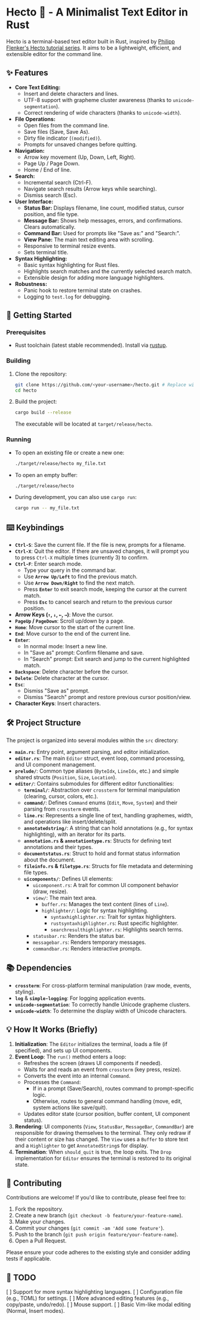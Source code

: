 # Hecto 🦀 - A Minimalist Text Editor in Rust

Hecto is a terminal-based text editor built in Rust, inspired by [Philipp Flenker's Hecto tutorial series](https://philippflenker.com/hecto/). It aims to be a lightweight, efficient, and extensible editor for the command line.

## ✨ Features

- **Core Text Editing:**
  - Insert and delete characters and lines.
  - UTF-8 support with grapheme cluster awareness (thanks to `unicode-segmentation`).
  - Correct rendering of wide characters (thanks to `unicode-width`).
- **File Operations:**
  - Open files from the command line.
  - Save files (Save, Save As).
  - Dirty file indicator (`(modified)`).
  - Prompts for unsaved changes before quitting.
- **Navigation:**
  - Arrow key movement (Up, Down, Left, Right).
  - Page Up / Page Down.
  - Home / End of line.
- **Search:**
  - Incremental search (Ctrl-F).
  - Navigate search results (Arrow keys while searching).
  - Dismiss search (Esc).
- **User Interface:**
  - **Status Bar:** Displays filename, line count, modified status, cursor position, and file type.
  - **Message Bar:** Shows help messages, errors, and confirmations. Clears automatically.
  - **Command Bar:** Used for prompts like "Save as:" and "Search:".
  - **View Pane:** The main text editing area with scrolling.
  - Responsive to terminal resize events.
  - Sets terminal title.
- **Syntax Highlighting:**
  - Basic syntax highlighting for Rust files.
  - Highlights search matches and the currently selected search match.
  - Extensible design for adding more language highlighters.
- **Robustness:**
  - Panic hook to restore terminal state on crashes.
  - Logging to `test.log` for debugging.

## 🚀 Getting Started

### Prerequisites

- Rust toolchain (latest stable recommended). Install via [rustup](https://rustup.rs/).

### Building

1.  Clone the repository:
    ```bash
    git clone https://github.com/<your-username>/hecto.git # Replace with your repo URL
    cd hecto
    ```
2.  Build the project:
    ```bash
    cargo build --release
    ```
    The executable will be located at `target/release/hecto`.

### Running

- To open an existing file or create a new one:
  ```bash
  ./target/release/hecto my_file.txt
  ```
- To open an empty buffer:
  ```bash
  ./target/release/hecto
  ```
- During development, you can also use `cargo run`:
  ```bash
  cargo run -- my_file.txt
  ```

## ⌨️ Keybindings

- **`Ctrl-S`**: Save the current file. If the file is new, prompts for a filename.
- **`Ctrl-X`**: Quit the editor. If there are unsaved changes, it will prompt you to press `Ctrl-X` multiple times (currently 3) to confirm.
- **`Ctrl-F`**: Enter search mode.
  - Type your query in the command bar.
  - Use **`Arrow Up/Left`** to find the previous match.
  - Use **`Arrow Down/Right`** to find the next match.
  - Press **`Enter`** to exit search mode, keeping the cursor at the current match.
  - Press **`Esc`** to cancel search and return to the previous cursor position.
- **Arrow Keys (`↑`, `↓`, `←`, `→`)**: Move the cursor.
- **`PageUp` / `PageDown`**: Scroll up/down by a page.
- **`Home`**: Move cursor to the start of the current line.
- **`End`**: Move cursor to the end of the current line.
- **`Enter`**:
  - In normal mode: Insert a new line.
  - In "Save as" prompt: Confirm filename and save.
  - In "Search" prompt: Exit search and jump to the current highlighted match.
- **`Backspace`**: Delete character before the cursor.
- **`Delete`**: Delete character at the cursor.
- **`Esc`**:
  - Dismiss "Save as" prompt.
  - Dismiss "Search" prompt and restore previous cursor position/view.
- **Character Keys**: Insert characters.

## 🛠️ Project Structure

The project is organized into several modules within the `src` directory:

- **`main.rs`**: Entry point, argument parsing, and editor initialization.
- **`editor.rs`**: The main `Editor` struct, event loop, command processing, and UI component management.
- **`prelude/`**: Common type aliases (`ByteIdx`, `LineIdx`, etc.) and simple shared structs (`Position`, `Size`, `Location`).
- **`editor/`**: Contains submodules for different editor functionalities:
  - **`terminal/`**: Abstraction over `crossterm` for terminal manipulation (clearing, cursor, colors, etc.).
  - **`command/`**: Defines `Command` enums (`Edit`, `Move`, `System`) and their parsing from `crossterm` events.
  - **`line.rs`**: Represents a single line of text, handling graphemes, width, and operations like insert/delete/split.
  - **`annotatedstring/`**: A string that can hold annotations (e.g., for syntax highlighting), with an iterator for its parts.
  - **`annotation.rs` & `annotationtype.rs`**: Structs for defining text annotations and their types.
  - **`documentstatus.rs`**: Struct to hold and format status information about the document.
  - **`fileinfo.rs` & `filetype.rs`**: Structs for file metadata and determining file types.
  - **`uicomponents/`**: Defines UI elements:
    - `uicomponent.rs`: A trait for common UI component behavior (draw, resize).
    - `view/`: The main text area.
      - `buffer.rs`: Manages the text content (lines of `Line`).
      - `highlighter/`: Logic for syntax highlighting.
        - `syntaxhighlighter.rs`: Trait for syntax highlighters.
        - `rustsyntaxhighlighter.rs`: Rust specific highlighter.
        - `searchresulthighlighter.rs`: Highlights search terms.
    - `statusbar.rs`: Renders the status bar.
    - `messagebar.rs`: Renders temporary messages.
    - `commandbar.rs`: Renders interactive prompts.

## 📚 Dependencies

- **`crossterm`**: For cross-platform terminal manipulation (raw mode, events, styling).
- **`log`** & **`simple-logging`**: For logging application events.
- **`unicode-segmentation`**: To correctly handle Unicode grapheme clusters.
- **`unicode-width`**: To determine the display width of Unicode characters.

## 💡 How It Works (Briefly)

1.  **Initialization**: The `Editor` initializes the terminal, loads a file (if specified), and sets up UI components.
2.  **Event Loop**: The `run()` method enters a loop:
    - Refreshes the screen (draws UI components if needed).
    - Waits for and reads an event from `crossterm` (key press, resize).
    - Converts the event into an internal `Command`.
    - Processes the `Command`:
      - If in a prompt (Save/Search), routes command to prompt-specific logic.
      - Otherwise, routes to general command handling (move, edit, system actions like save/quit).
    - Updates editor state (cursor position, buffer content, UI component status).
3.  **Rendering**: UI components (`View`, `StatusBar`, `MessageBar`, `CommandBar`) are responsible for drawing themselves to the terminal. They only redraw if their content or size has changed. The `View` uses a `Buffer` to store text and a `Highlighter` to get `AnnotatedString`s for display.
4.  **Termination**: When `should_quit` is true, the loop exits. The `Drop` implementation for `Editor` ensures the terminal is restored to its original state.

## 🤝 Contributing

Contributions are welcome! If you'd like to contribute, please feel free to:

1.  Fork the repository.
2.  Create a new branch (`git checkout -b feature/your-feature-name`).
3.  Make your changes.
4.  Commit your changes (`git commit -am 'Add some feature'`).
5.  Push to the branch (`git push origin feature/your-feature-name`).
6.  Open a Pull Request.

Please ensure your code adheres to the existing style and consider adding tests if applicable.

## 📝 TODO

[ ] Support for more syntax highlighting languages.
[ ] Configuration file (e.g., TOML) for settings.
[ ] More advanced editing features (e.g., copy/paste, undo/redo).
[ ] Mouse support.
[ ] Basic Vim-like modal editing (Normal, Insert modes).
